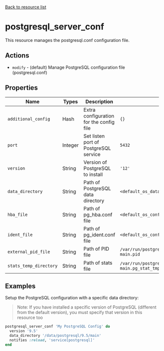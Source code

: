 [Back to resource list](../README.md#Resources)

# postgresql_server_conf

This resource manages the postgresql.conf configuration file.

## Actions

- `modify` - (default) Manage PostgreSQL configuration file (postgresql.conf)

## Properties

| Name                   | Types   | Description                             | Default                                             | Required? |
| ---------------------- | ------- | --------------------------------------- | --------------------------------------------------- | --------- |
| `additional_config`    | Hash    | Extra configuration for the config file | `{}`                                                | no        |
| `port`                 | Integer | Set listen port of PostgreSQL service   | `5432`                                              | no        |
| `version`              | String  | Version of PostgreSQL to install        | `'12'`                                              | no        |
| `data_directory`       | String  | Path of PostgreSQL data directory       | `<default_os_data_path>`                            | no        |
| `hba_file`             | String  | Path of pg_hba.conf file                | `<default_os_conf_path>/pg_hba.conf`                | no        |
| `ident_file`           | String  | Path of pg_ident.conf file              | `<default_os_conf_path>/pg_ident.conf`              | no        |
| `external_pid_file`    | String  | Path of PID file                        | `/var/run/postgresql/<postgresql_version>-main.pid` | no        |
| `stats_temp_directory` | String  | Path of stats file                      | `/var/run/postgresql/version>-main.pg_stat_tmp`     | no        |

## Examples

Setup the PostgreSQL configuration with a specific data directory:

> Note: If you have installed a specific version of PostgreSQL (different from the default version), you must specify that version in this resource too

```ruby
postgresql_server_conf 'My PostgreSQL Config' do
  version '9.5'
  data_directory '/data/postgresql/9.5/main'
  notifies :reload, 'service[postgresql]'
end
```
